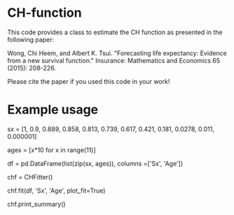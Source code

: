 # CH-function
This code provides a class to estimate the CH function as presented in the following paper:

Wong, Chi Heem, and Albert K. Tsui. "Forecasting life expectancy: Evidence from a new survival function." Insurance: Mathematics and Economics 65 (2015): 208-226.

Please cite the paper if you used this code in your work!

# Example usage
sx = [1, 0.9, 0.889, 0.858, 0.813, 0.739, 0.617, 0.421, 0.181, 0.0278, 0.011, 0.000001]

ages = [x*10 for x in range(11)]

df = pd.DataFrame(list(zip(sx, ages)), columns =['Sx', 'Age'])

chf = CHFitter()

chf.fit(df, 'Sx', 'Age', plot_fit=True)

chf.print_summary()

